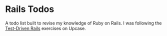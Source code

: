 # Rails Todos

A todo list built to revise my knowledge of Ruby on Rails. I was following the [Test-Driven Rails](https://thoughtbot.com/upcase/test-driven-rails) exercises on Upcase.

